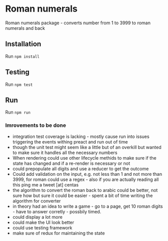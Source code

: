 # Roman numerals

Roman numerals package - converts number from 1 to 3999 to roman numerals and back

## Installation
Run `npm install`

## Testing
Run `npm test`

## Run
Run `npm run`

### Imrovements to be done
- integration test coverage is lacking - mostly cause run into issues triggering the events withing preact and run out of time 
- though the unit test might seem like a little but of an overkill but wanted to make sure it handles all the necessary numbers
- When rendering could use other lifecycle methids to make sure if the state has changed and if a re-render is necessary or not
- could prepopulate all digits and use a reducer to get the outcome
- Could add validation on the input, e.g. not less than 1 and not more than 3999, for roman could use a regex - also if you are actually reading all this ping me a tweet [at] centas
- the algorithm to convert the roman back to arabic could be better, not sure how but sure it could be easier - spent a bit of time writing the algorithm for converter
- in theory had an idea to write a game - go to a page, get 10 roman digits - have to answer corretly - possbily timed.
- could display a lot more
- could make the UI look better
- could use testing framework
- make sure of redux for maintaining the state